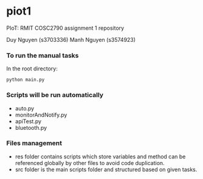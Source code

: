 # piot1
PIoT: RMIT COSC2790 assignment 1 repository

Duy Nguyen (s3703336)
Manh Nguyen (s3574923)

### To run the manual tasks
In the root directory:

`python main.py`


### Scripts will be run automatically
- auto.py
- monitorAndNotify.py
- apiTest.py
- bluetooth.py

### Files management
- res folder contains scripts which store variables and method can be referenced globally by other files to avoid code duplication.
- src folder is the main scripts folder and structured based on given tasks.

